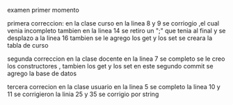 examen primer momento 

primera correccion:
en la clase curso 
en la linea 8 y 9 se corriogio ,el cual venia incompleto 
tambien en la linea 14 se retiro un ";" que tenia al final y se desplazo a la linea 16 
tambien se le agrego los get y los set 
se creara la tabla de curso 


segunda correccion 
en la clase docente 
en la linea 7 se completo 
se le creo los constructores , tambien los get y los set 
 en este segundo commit se agrego la base de datos 

tercera correcion 
en la clase usuario
en la linea 5 se completo 
la linea 10 y 11 se corrigieron 
la linia 25 y 35 se corrigio por string 